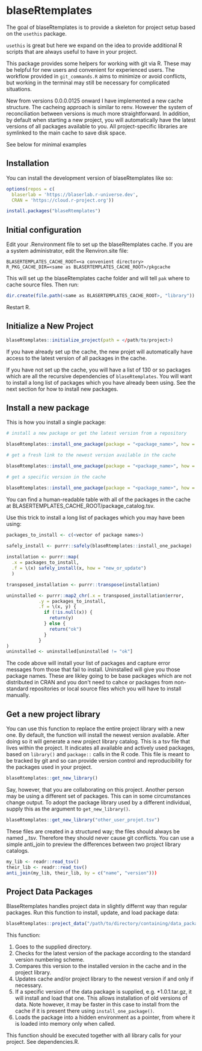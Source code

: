 
# blaseRtemplates

The goal of blaseRtemplates is to provide a skeleton for project setup based on the ```usethis``` package.

```usethis``` is great but here we expand on the idea to provide additional R scripts that are always useful to have in your project.

This package provides some helpers for working with git via R.  These may be helpful for new users and convenient for experienced users.  The workflow provided in ```git_commands.R``` aims to minimize or avoid conflicts, but working in the terminal may still be necessary for complicated situations.

New from versions 0.0.0.0125 onward I have implemented a new cache structure.  The cacheing approach is similar to renv.  However the system of reconciliation between versions is much more straightforward.  In addition, by default when starting a new project, you will automatically have the latest versions of all packages available to you.  All project-specific libraries are symlinked to the main cache to save disk space.

See below for minimal examples

## Installation

You can install the development version of blaseRtemplates like so:

``` r
options(repos = c(
  blaserlab = 'https://blaserlab.r-universe.dev',
  CRAN = 'https://cloud.r-project.org'))

install.packages("blaseRtemplates")
```

## Initial configuration

Edit your .Renvironment file to set up the blaseRtemplates cache.  If you are a system administrator, edit the Renviron.site file:

```
BLASERTEMPLATES_CACHE_ROOT=<a convenient directory>
R_PKG_CACHE_DIR=<same as BLASERTEMPLATES_CACHE_ROOT>/pkgcache
```

This will set up the blaseRtemplates cache folder and will tell ```pak``` where to cache source files.  Then run:

``` r
dir.create(file.path(<same as BLASERTEMPLATES_CACHE_ROOT>, "library"))
```

Restart R.

## Initialize a New Project

``` r
blaseRtemplates::initialize_project(path = </path/to/project>)
```

If you have already set up the cache, the new projet will automatically have access to the latest version of all packages in the cache.  

If you have not set up the cache, you will have a list of 130 or so packages which are all the recursive dependencies of ```blaseRtemplates```.  You will want to install a long list of packages which you have already been using.  See the next section for how to install new packages.


## Install a new package

This is how you install a single package:

``` r
# install a new package or get the latest version from a repository

blaseRtemplates::install_one_package(package = "<package_name>", how = "new_or_update")

# get a fresh link to the newest version available in the cache

blaseRtemplates::install_one_package(package = "<package_name>", how = "link_from_cache")

# get a specific version in the cache

blaseRtemplates::install_one_package(package = "<package_name>", how = "link_from_cache", which_version = "1.0.0.")

```

You can find a human-readable table with all of the packages in the cache at BLASERTEMPLATES_CACHE_ROOT/package_catalog.tsv.

Use this trick to install a long list of packages which you may have been using:

``` r
packages_to_install <- c(<vector of package names>)

safely_install <- purrr::safely(blaseRtemplates::install_one_package)
  
installation <- purrr::map(
  .x = packages_to_install,
  .f = \(x) safely_install(x, how = "new_or_update")
  )

transposed_installation <- purrr::transpose(installation)

uninstalled <- purrr::map2_chr(.x = transposed_installation$error,
            .y = packages_to_install,
            .f = \(x, y) {
              if (!is.null(x)) {
                return(y)
              } else {
                return("ok")
              }
            }
)
uninstalled <- uninstalled[uninstalled != "ok"]
```

The code above will install your list of packages and capture error messages from those that fail to install.  Uninstalled will give you those package names.  These are likley going to be base packages which are not distributed in CRAN and you don't need to cahce or packages from non-standard repositories or local source files which you will have to install manually.

## Get a new project library

You can use this function to replace the entire project library with a new one.  By default, the function will install the newest version available.  After doing so it will generate a new project library catalog.  This is a tsv file that lives within the project.  It indicates all available and actively used packages, based on ```library()``` and ```package::``` calls in the R code.  This file is meant to be tracked by git and so can provide version control and reproducibility for the packages used in your project.

``` r
blaseRtemplates::get_new_library()
```

Say, however, that you are collaborating on this project.  Another person may be using a different set of packages.  This can in some circumstances change output.  To adopt the package library used by a different individual, supply this as the argument to ```get_new_library()```.

``` r
blaseRtemplates::get_new_library("other_user_projet.tsv")
```

These files are created in a structured way; the files should always be named <user>_<project>.tsv.  Therefore they should never cause git conflicts.  You can use a simple anti_join to preview the differences between two project library catalogs.

``` r
my_lib <- readr::read_tsv()
their_lib <- readr::read_tsv()
anti_join(my_lib, their_lib, by = c("name", "version")))
```
## Project Data Packages

BlaseRtemplates handles project data in slightly differnt way than regular packages.  Run this function to install, update, and load package data:

``` r
blaseRtemplates::project_data("/path/to/directory/containing/data_package")
```

This function:

1. Goes to the supplied directory.
2. Checks for the latest version of the package according to the standard version numbering scheme.
3. Compares this version to the installed version in the cache and in the project library.
4. Updates cache and/or project library to the newest version if and only if necessary.
5. If a specific version of the data package is supplied, e.g. *1.0.1.tar.gz, it will install and load that one.  This allows installation of old versions of data.  Note however, it may be faster in this case to install from the cache if it is present there using ```install_one_package()```.
6. Loads the package into a hidden environment as a pointer, from where it is loaded into memory only when called.  

This function should be executed together with all library calls for your project.  See dependencies.R.




